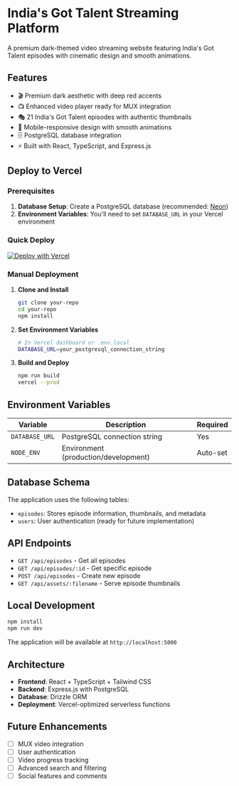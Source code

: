 # India's Got Talent Streaming Platform

A premium dark-themed video streaming website featuring India's Got Talent episodes with cinematic design and smooth animations.

## Features

- 🎬 Premium dark aesthetic with deep red accents
- 📺 Enhanced video player ready for MUX integration
- 🎭 21 India's Got Talent episodes with authentic thumbnails
- 📱 Mobile-responsive design with smooth animations
- 🗄️ PostgreSQL database integration
- ⚡ Built with React, TypeScript, and Express.js

## Deploy to Vercel

### Prerequisites

1. **Database Setup**: Create a PostgreSQL database (recommended: [Neon](https://neon.tech/))
2. **Environment Variables**: You'll need to set `DATABASE_URL` in your Vercel environment

### Quick Deploy

[![Deploy with Vercel](https://vercel.com/button)](https://vercel.com/new/clone?repository-url=https://github.com/yourusername/your-repo)

### Manual Deployment

1. **Clone and Install**
   ```bash
   git clone your-repo
   cd your-repo
   npm install
   ```

2. **Set Environment Variables**
   ```bash
   # In Vercel dashboard or .env.local
   DATABASE_URL=your_postgresql_connection_string
   ```

3. **Build and Deploy**
   ```bash
   npm run build
   vercel --prod
   ```

## Environment Variables

| Variable | Description | Required |
|----------|-------------|----------|
| `DATABASE_URL` | PostgreSQL connection string | Yes |
| `NODE_ENV` | Environment (production/development) | Auto-set |

## Database Schema

The application uses the following tables:
- `episodes`: Stores episode information, thumbnails, and metadata
- `users`: User authentication (ready for future implementation)

## API Endpoints

- `GET /api/episodes` - Get all episodes
- `GET /api/episodes/:id` - Get specific episode
- `POST /api/episodes` - Create new episode
- `GET /api/assets/:filename` - Serve episode thumbnails

## Local Development

```bash
npm install
npm run dev
```

The application will be available at `http://localhost:5000`

## Architecture

- **Frontend**: React + TypeScript + Tailwind CSS
- **Backend**: Express.js with PostgreSQL
- **Database**: Drizzle ORM
- **Deployment**: Vercel-optimized serverless functions

## Future Enhancements

- [ ] MUX video integration
- [ ] User authentication
- [ ] Video progress tracking
- [ ] Advanced search and filtering
- [ ] Social features and comments